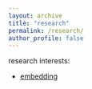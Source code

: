 ```yaml
---
layout: archive
title: "research"
permalink: /research/
author_profile: false
---
```


research interests:

* [embedding](embedding)
